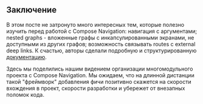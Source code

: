 ## Заключение

В этом посте не затронуто много интересных тем, которые полезно изучить перед работой с Compose
Navigation: навигация с аргументами; nested graphs - вложенные графы с инкапсулированными экранами,
не доступными из других графов; возможность связывать routes c external deep links. К счастью,
авторы сделали подробную и
структурированную [документацию](https://developer.android.com/jetpack/compose/navigation).

Здесь мы поделились нашим видением организации многомодульного проекта с Compose Navigation. Мы
ожидаем, что на длинной дистанции такой "фреймворк" добавления фичи позитивно скажется на скорости
вхождения в проект, скорости разработки и убережет от внезапных поломок кода.